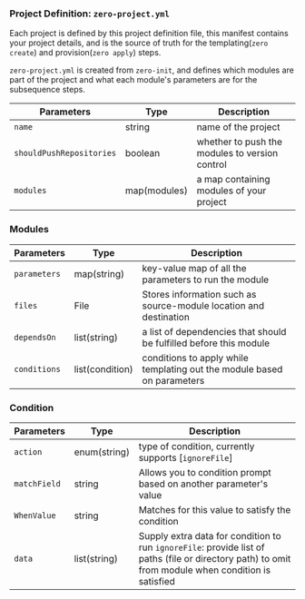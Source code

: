 ### Project Definition: `zero-project.yml`
Each project is defined by this project definition file, this manifest contains your project details, and is the source of truth for the templating(`zero create`) and provision(`zero apply`) steps. 

`zero-project.yml` is created from `zero-init`, and defines which modules are part of the project and what each module's parameters are for the subsequence steps.

| Parameters               | Type         | Description                                    |
|--------------------------|--------------|------------------------------------------------|
| `name`                   | string       | name of the project                            |
| `shouldPushRepositories` | boolean      | whether to push the modules to version control |
| `modules`                | map(modules) | a map containing modules of your project       |


### Modules
| Parameters   | Type            | Description                                                             |
|--------------|-----------------|-------------------------------------------------------------------------|
| `parameters` | map(string)     | key-value map of all the parameters to run the module                   |
| `files`      | File            | Stores information such as source-module location and destination       |
| `dependsOn`  | list(string)    | a list of dependencies that should be fulfilled before this module      |
| `conditions` | list(condition) | conditions to apply while templating out the module based on parameters |

### Condition
| Parameters   | Type         | Description                                                                                                                                           |
|--------------|--------------|-------------------------------------------------------------------------------------------------------------------------------------------------------|
| `action`     | enum(string) | type of condition, currently supports [`ignoreFile`]                                                                                                  |
| `matchField` | string       | Allows you to condition prompt based on another parameter's value                                                                                     |
| `WhenValue`  | string       | Matches for this value to satisfy the condition                                                                                                       |
| `data`       | list(string) | Supply extra data for condition to run   `ignoreFile`: provide list of paths (file or directory path) to omit from module when condition is satisfied |